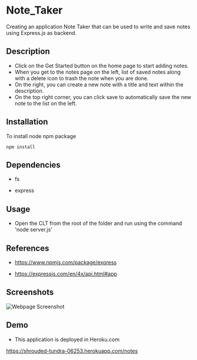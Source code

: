 # Note_Taker

Creating an application Note Taker that can be used to write and save notes using Express.js as backend.


## Description 

 * Click on the Get Started button on the home page to start adding notes. 
 * When you get to the notes page on the left, list of saved notes along with a delete icon to trash the note when
   you are done. 
 * On the right, you can create a new note with a title and text within the description. 
 * On the top right corner, you can click save to automatically save the new note to the list on the left.
 

 ## Installation

To install node npm package

    npm install

 ## Dependencies

* fs  

* express 

## Usage

* Open the CLT from the root of the folder and run using the command 'node server.js'

## References

* https://www.npmjs.com/package/express

* https://expressjs.com/en/4x/api.html#app


## Screenshots 

![Webpage Screenshot](./public/assets/images/note_taker.gif?raw=true)



## Demo

 * This application is deployed in Heroku.com


  https://shrouded-tundra-06253.herokuapp.com/notes

   

